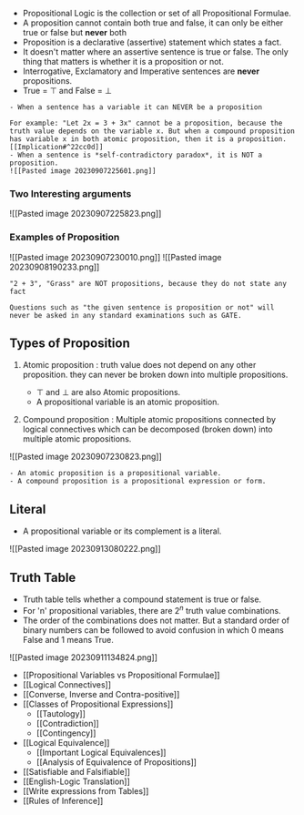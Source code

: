 - Propositional Logic is the collection or set of all Propositional Formulae.
- A proposition cannot contain both true and false, it can only be either true or false but **never** both
- Proposition is a declarative (assertive) statement which states a fact.
- It doesn't matter where an assertive sentence is true or false. The only thing that matters is whether it is a proposition or not.
- Interrogative, Exclamatory and Imperative sentences are **never** propositions.
- True = $\top$ and False = $\bot$

```ad-important
- When a sentence has a variable it can NEVER be a proposition

For example: "Let 2x = 3 + 3x" cannot be a proposition, because the truth value depends on the variable x. But when a compound proposition has variable x in both atomic proposition, then it is a proposition. [[Implication#^22cc0d]]
- When a sentence is *self-contradictory paradox*, it is NOT a proposition.
![[Pasted image 20230907225601.png]]

```


### Two Interesting arguments
![[Pasted image 20230907225823.png]]

### Examples of Proposition

![[Pasted image 20230907230010.png]]
![[Pasted image 20230908190233.png]]

```ad-attention
"2 + 3", "Grass" are NOT propositions, because they do not state any fact
```

```ad-warning
Questions such as "the given sentence is proposition or not" will never be asked in any standard examinations such as GATE.
```

## Types of Proposition

1. Atomic proposition : truth value does not depend on any other proposition. they can never be broken down into multiple propositions.
	- $\top$ and $\bot$ are also Atomic propositions.
	- A propositional variable is an atomic proposition.

2. Compound proposition : Multiple atomic propositions connected by logical connectives which can be decomposed (broken down) into multiple atomic propositions.


![[Pasted image 20230907230823.png]]

```ad-info
- An atomic proposition is a propositional variable.
- A compound proposition is a propositional expression or form.
```

## Literal 
- A propositional variable or its complement is a literal.

![[Pasted image 20230913080222.png]]

## Truth Table

- Truth table tells whether a compound statement is true or false.
- For 'n' propositional variables, there are $2^n$ truth value combinations. 
- The order of the combinations does not matter. But a standard order of binary numbers can be followed to avoid confusion in which 0 means False and 1 means True.

![[Pasted image 20230911134824.png]]


- [[Propositional Variables vs Propositional Formulae]]
- [[Logical Connectives]]
- [[Converse, Inverse and Contra-positive]]
- [[Classes of Propositional Expressions]]
	- [[Tautology]]
	- [[Contradiction]]
	- [[Contingency]]
- [[Logical Equivalence]]
	- [[Important Logical Equivalences]]
	- [[Analysis of Equivalence of Propositions]]
- [[Satisfiable and Falsifiable]]
- [[English-Logic Translation]]
- [[Write expressions from Tables]]
- [[Rules of Inference]]

